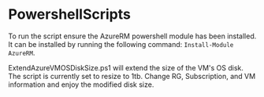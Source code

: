 # PowershellScripts
To run the script ensure the AzureRM powershell module has been installed. It can be installed by running the following command:
`Install-Module AzureRM`.

ExtendAzureVMOSDiskSize.ps1 will extend the size of the VM's OS disk. The script is currently set to resize to 1tb. Change RG, Subscription, and VM information and enjoy the modified disk size.
